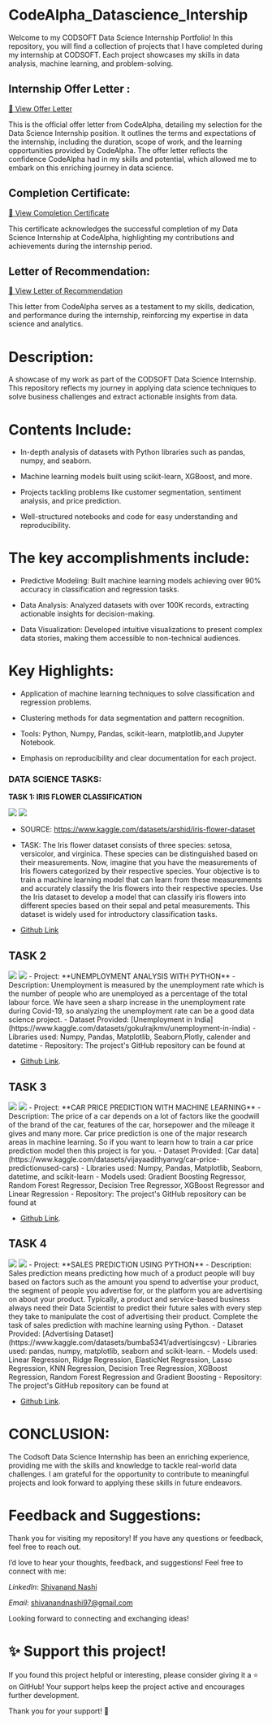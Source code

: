 # CodeAlpha_Datascience_Intership

Welcome to my CODSOFT Data Science Internship Portfolio! In this repository, you will find a collection of projects that I have completed during my internship at CODSOFT. Each project showcases my skills in data analysis, machine learning, and problem-solving.



## Internship Offer Letter :
[📄 View Offer Letter](https://github.com/Gtshivanand/CodeAlpha-Datascience_Intership/blob/main/Intenship%20Offer%20Letter.pdf)

This is the official offer letter from CodeAlpha, detailing my selection for the Data Science Internship position. It outlines the terms and expectations of the internship, including the duration, scope of work, and the learning opportunities provided by CodeAlpha. The offer letter reflects the confidence CodeAlpha had in my skills and potential, which allowed me to embark on this enriching journey in data science.

## Completion Certificate:
[📄 View Completion Certificate](https://github.com/Gtshivanand/CodeAlpha-Datascience_Intership/blob/main/Completion%20certificate.pdf)

This certificate acknowledges the successful completion of my Data Science Internship at CodeAlpha, highlighting my contributions and achievements during the internship period.

## Letter of Recommendation:

[📄 View Letter of Recommendation](https://github.com/Gtshivanand/CodeAlpha-Datascience_Intership/blob/main/Letter%20of%20Recommendation.pdf)

This letter from CodeAlpha serves as a testament to my skills, dedication, and performance during the internship, reinforcing my expertise in data science and analytics.

# Description:
A showcase of my work as part of the CODSOFT Data Science Internship. This repository reflects my journey in applying data science techniques to solve business challenges and extract actionable insights from data.

# Contents Include:

* In-depth analysis of datasets with Python libraries such as pandas, numpy, and seaborn.

* Machine learning models built using scikit-learn, XGBoost, and more.

* Projects tackling problems like customer segmentation, sentiment analysis, and price prediction.

* Well-structured notebooks and code for easy understanding and reproducibility.

# The key accomplishments include:

* Predictive Modeling: Built machine learning models achieving over 90% accuracy in classification and regression tasks.

* Data Analysis: Analyzed datasets with over 100K records, extracting actionable insights for decision-making.

* Data Visualization: Developed intuitive visualizations to present complex data stories, making them accessible to non-technical audiences.

# Key Highlights:

* Application of machine learning techniques to solve classification and regression problems.

* Clustering methods for data segmentation and pattern recognition.

* Tools: Python, Numpy, Pandas, scikit-learn, matplotlib,and Jupyter Notebook.

* Emphasis on reproducibility and clear documentation for each project.


### DATA SCIENCE TASKS:

 **TASK 1: IRIS FLOWER CLASSIFICATION**
  
<img src="https://github.com/Gtshivanand/CodeAlpha-Datascience_Intership/blob/main/Task%201-%20Iris%20Flower%20Classification/Images/Task1%20Description.jpg"/>

<img src="https://github.com/Gtshivanand/CodeAlpha-Datascience_Intership/blob/main/Task%201-%20Iris%20Flower%20Classification/Images/maxresdefault.jpg"/>
  
  - SOURCE: https://www.kaggle.com/datasets/arshid/iris-flower-dataset
  - TASK: The Iris flower dataset consists of three species: setosa, versicolor, and virginica. These species can be distinguished based on their measurements. Now, imagine that you have the measurements of Iris flowers categorized by their respective species. Your objective is to train a machine learning model that can learn from these measurements and accurately classify the Iris flowers into their respective species. Use the Iris dataset to develop a model that can classify iris
flowers into different species based on their sepal and petal measurements. This dataset is widely used for introductory classification tasks.
  
- [Github Link](https://github.com/Gtshivanand/CodeAlpha-Datascience_Intership/tree/main/Task%201-%20Iris%20Flower%20Classification)

  
## TASK 2
<img src ="https://github.com/Gtshivanand/CodeAlpha-Datascience_Intership/blob/main/Task2-Unemployment%20Analysis%20with%20Python/Images/Task2%20Description.jpg"/>

<img src ="https://github.com/Gtshivanand/CodeAlpha-Datascience_Intership/blob/main/Task2-Unemployment%20Analysis%20with%20Python/Images/man-showing-unemployment-rate-graph-business-concept.png"/>
- Project: **UNEMPLOYMENT ANALYSIS WITH PYTHON**
- Description: Unemployment is measured by the unemployment rate which is the number of people who are unemployed as a percentage of the total labour force. We have seen a sharp increase in the unemployment rate during Covid-19, so analyzing the unemployment rate can be a good data science project. 
- Dataset Provided: [Unemployment in India](https://www.kaggle.com/datasets/gokulrajkmv/unemployment-in-india)
- Libraries used: Numpy, Pandas, Matplotlib, Seaborn,Plotly, calender and datetime  
- Repository: The project's GitHub repository can be found at

- [Github Link](https://github.com/Gtshivanand/CodeAlpha-Datascience_Intership/tree/main/Task2-Unemployment%20Analysis%20with%20Python).

## TASK 3
<img src="https://github.com/Gtshivanand/CodeAlpha-Datascience_Intership/blob/main/Task3-Car%20Price%20Prediction%20with%20Machine%20Learning/Images/Task3%20Description.jpg"/>

<img src="https://github.com/Gtshivanand/CodeAlpha-Datascience_Intership/blob/main/Task3-Car%20Price%20Prediction%20with%20Machine%20Learning/Images/CarPricePrediction.jpg"/>
- Project: **CAR PRICE PREDICTION WITH MACHINE LEARNING**
- Description: The price of a car depends on a lot of factors like the goodwill of the brand of the car, features of the car, horsepower and the mileage it gives and many more. Car price prediction is one of the major research areas in machine learning. So if you want to learn how to train a car price prediction model then this project is for you.
- Dataset Provided: [Car data](https://www.kaggle.com/datasets/vijayaadithyanvg/car-price-predictionused-cars)
- Libraries used: Numpy, Pandas, Matplotlib, Seaborn, datetime, and scikit-learn
- Models used: Gradient Boosting Regressor, Random Forest Regressor, Decision Tree Regressor, XGBoost Regressor and Linear Regression  
- Repository: The project's GitHub repository can be found at

- [Github Link](https://github.com/Gtshivanand/CodeAlpha-Datascience_Intership/tree/main/Task3-Car%20Price%20Prediction%20with%20Machine%20Learning).

## TASK 4
<img src="https://github.com/Gtshivanand/CodeAlpha-Datascience_Intership/blob/main/Task%204-%20Sales%20Prediction%20using%20Python/Images/Task4%20Description.jpg"/>

<img src="https://github.com/Gtshivanand/CodeAlpha-Datascience_Intership/blob/main/Task%204-%20Sales%20Prediction%20using%20Python/Images/Forecast-Sales-using-Machine-Learning.jpeg"/>
- Project: **SALES PREDICTION USING PYTHON**
- Description: Sales prediction means predicting how much of a product people will buy based on factors such as the amount you spend to advertise your product, the segment of people you advertise for, or the platform you are advertising on about your product. Typically, a product and service-based business always need their Data Scientist to predict their future sales with every step they take to manipulate the cost of advertising their product. Complete the task of sales prediction with machine learning using Python.
- Dataset Provided: [Advertising Dataset](https://www.kaggle.com/datasets/bumba5341/advertisingcsv)
- Libraries used: pandas, numpy, matplotlib, seaborn and scikit-learn.
- Models used: Linear Regression, Ridge Regression, ElasticNet Regression, Lasso Regression, KNN Regression, Decision Tree Regression, XGBoost Regression, Random Forest Regression and Gradient Boosting
- Repository: The project's GitHub repository can be found at

- [Github Link](https://github.com/Gtshivanand/CodeAlpha-Datascience_Intership/tree/main/Task%204-%20Sales%20Prediction%20using%20Python).




 # CONCLUSION: 

The Codsoft Data Science Internship has been an enriching experience, providing me with the skills and knowledge to tackle real-world data challenges. I am grateful for the opportunity to contribute to meaningful projects and look forward to applying these skills in future endeavors.

# Feedback and Suggestions:

Thank you for visiting my repository! If you have any questions or feedback, feel free to reach out.

I’d love to hear your thoughts, feedback, and suggestions! Feel free to connect with me:

 *LinkedIn*: [Shivanand Nashi](https://www.linkedin.com/in/shivanand-s-nashi-79579821a)
 
 *Email*: shivanandnashi97@gmail.com


Looking forward to connecting and exchanging ideas!

# ✨ Support this project!
If you found this project helpful or interesting, please consider giving it a ⭐ on GitHub!
Your support helps keep the project active and encourages further development.

Thank you for your support! 💖
